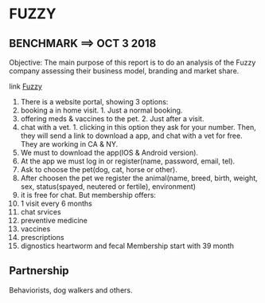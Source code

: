 # FUZZY
## BENCHMARK ==> OCT 3 2018

Objective: The main purpose of this report is to do an analysis of the Fuzzy company assessing their business model, branding and market share.

link [Fuzzy](https://www.yourfuzzy.com/telemedicine)

1. There is a website portal, showing 3 options: 
  1. booking a in home visit.
    1. Just a normal booking.
  2. offering meds & vaccines to the pet.
    2. Just after a visit.
  3. chat with a vet.
    1. clicking in this option they ask for your number. Then, they will send a link to download a app, and chat with a vet for free. They are working in CA & NY.
2. We must to download the app(IOS & Android version).
3. At the app we must log in or register(name, password, email, tel).
4. Ask to choose the pet(dog, cat, horse or other).
5. After choosen the pet we register the animal(name, breed, birth, weight, sex, status(spayed, neutered or fertile), environment)
6. it is free for chat.
But membership offers:
1. 1 visit every 6 months
2. chat srvices
3. preventive medicine
4. vaccines
5. prescriptions
6. dignostics heartworm and fecal
Membership start with 39 month

## Partnership

Behaviorists, dog walkers and others.

